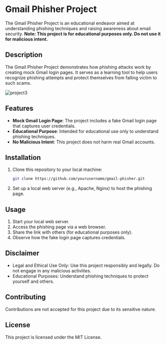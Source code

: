 # Gmail Phisher Project

The Gmail Phisher Project is an educational endeavor aimed at understanding phishing techniques and raising awareness about email security. **Note: This project is for educational purposes only. Do not use it for malicious intent.**

## Description

The Gmail Phisher Project demonstrates how phishing attacks work by creating mock Gmail login pages. It serves as a learning tool to help users recognize phishing attempts and protect themselves from falling victim to such scams.

![project3](https://github.com/pin-z/Gmail-phisher/assets/76646611/f4054bca-ddb7-48a0-8340-6924ee6bece7)


## Features

- **Mock Gmail Login Page**: The project includes a fake Gmail login page that captures user credentials.
- **Educational Purpose**: Intended for educational use only to understand phishing techniques.
- **No Malicious Intent**: This project does not harm real Gmail accounts.

## Installation

1. Clone this repository to your local machine:
   ```bash
   git clone https://github.com/yourusername/gmail-phisher.git
   ```
2. Set up a local web server (e.g., Apache, Nginx) to host the phishing page.
## Usage
1. Start your local web server.
2. Access the phishing page via a web browser.
3. Share the link with others (for educational purposes only).
4. Observe how the fake login page captures credentials.
## Disclaimer
* Legal and Ethical Use Only: Use this project responsibly and legally. Do not engage in any malicious activities.
* Educational Purposes: Understand phishing techniques to protect yourself and others.
## Contributing
Contributions are not accepted for this project due to its sensitive nature.
## License
This project is licensed under the MIT License.
